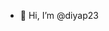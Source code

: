 - 👋 Hi, I’m @diyap23


<!---
diyap23/diyap23 is a ✨ special ✨ repository because its `README.md` (this file) appears on your GitHub profile.
You can click the Preview link to take a look at your changes.
--->
